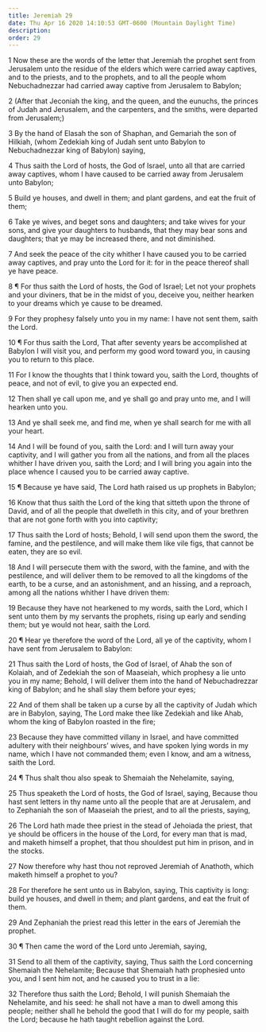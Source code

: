 ```yaml
---
title: Jeremiah 29
date: Thu Apr 16 2020 14:10:53 GMT-0600 (Mountain Daylight Time)
description: 
order: 29
---
```


<p>
  1 Now these are the words of the letter that Jeremiah the prophet sent from
  Jerusalem unto the residue of the elders which were carried away captives, and
  to the priests, and to the prophets, and to all the people whom Nebuchadnezzar
  had carried away captive from Jerusalem to Babylon;
</p>
<p>
  2 (After that Jeconiah the king, and the queen, and the eunuchs, the princes
  of Judah and Jerusalem, and the carpenters, and the smiths, were departed from
  Jerusalem;)
</p>
<p>
  3 By the hand of Elasah the son of Shaphan, and Gemariah the son of Hilkiah,
  (whom Zedekiah king of Judah sent unto Babylon to Nebuchadnezzar king of
  Babylon) saying,
</p>
<p>
  4 Thus saith the Lord of hosts, the God of Israel, unto all that are carried
  away captives, whom I have caused to be carried away from Jerusalem unto
  Babylon;
</p>
<p>
  5 Build ye houses, and dwell in them; and plant gardens, and eat the fruit of
  them;
</p>
<p>
  6 Take ye wives, and beget sons and daughters; and take wives for your sons,
  and give your daughters to husbands, that they may bear sons and daughters;
  that ye may be increased there, and not diminished.
</p>
<p>
  7 And seek the peace of the city whither I have caused you to be carried away
  captives, and pray unto the Lord for it: for in the peace thereof shall ye
  have peace.
</p>
<p>
  8 &#xB6; For thus saith the Lord of hosts, the God of Israel; Let not your
  prophets and your diviners, that be in the midst of you, deceive you, neither
  hearken to your dreams which ye cause to be dreamed.
</p>
<p>
  9 For they prophesy falsely unto you in my name: I have not sent them, saith
  the Lord.
</p>
<p>
  10 &#xB6; For thus saith the Lord, That after seventy years be accomplished at
  Babylon I will visit you, and perform my good word toward you, in causing you
  to return to this place.
</p>
<p>
  11 For I know the thoughts that I think toward you, saith the Lord, thoughts
  of peace, and not of evil, to give you an expected end.
</p>
<p>
  12 Then shall ye call upon me, and ye shall go and pray unto me, and I will
  hearken unto you.
</p>
<p>
  13 And ye shall seek me, and find me, when ye shall search for me with all
  your heart.
</p>
<p>
  14 And I will be found of you, saith the Lord: and I will turn away your
  captivity, and I will gather you from all the nations, and from all the places
  whither I have driven you, saith the Lord; and I will bring you again into the
  place whence I caused you to be carried away captive.
</p>
<p>
  15 &#xB6; Because ye have said, The Lord hath raised us up prophets in
  Babylon;
</p>
<p>
  16 Know that thus saith the Lord of the king that sitteth upon the throne of
  David, and of all the people that dwelleth in this city, and of your brethren
  that are not gone forth with you into captivity;
</p>
<p>
  17 Thus saith the Lord of hosts; Behold, I will send upon them the sword, the
  famine, and the pestilence, and will make them like vile figs, that cannot be
  eaten, they are so evil.
</p>
<p>
  18 And I will persecute them with the sword, with the famine, and with the
  pestilence, and will deliver them to be removed to all the kingdoms of the
  earth, to be a curse, and an astonishment, and an hissing, and a reproach,
  among all the nations whither I have driven them:
</p>
<p>
  19 Because they have not hearkened to my words, saith the Lord, which I sent
  unto them by my servants the prophets, rising up early and sending them; but
  ye would not hear, saith the Lord.
</p>
<p>
  20 &#xB6; Hear ye therefore the word of the Lord, all ye of the captivity,
  whom I have sent from Jerusalem to Babylon:
</p>
<p>
  21 Thus saith the Lord of hosts, the God of Israel, of Ahab the son of
  Kolaiah, and of Zedekiah the son of Maaseiah, which prophesy a lie unto you in
  my name; Behold, I will deliver them into the hand of Nebuchadrezzar king of
  Babylon; and he shall slay them before your eyes;
</p>
<p>
  22 And of them shall be taken up a curse by all the captivity of Judah which
  are in Babylon, saying, The Lord make thee like Zedekiah and like Ahab, whom
  the king of Babylon roasted in the fire;
</p>
<p>
  23 Because they have committed villany in Israel, and have committed adultery
  with their neighbours&#x2019; wives, and have spoken lying words in my name,
  which I have not commanded them; even I know, and am a witness, saith the
  Lord.
</p>
<p>24 &#xB6; Thus shalt thou also speak to Shemaiah the Nehelamite, saying,</p>
<p>
  25 Thus speaketh the Lord of hosts, the God of Israel, saying, Because thou
  hast sent letters in thy name unto all the people that are at Jerusalem, and
  to Zephaniah the son of Maaseiah the priest, and to all the priests, saying,
</p>
<p>
  26 The Lord hath made thee priest in the stead of Jehoiada the priest, that ye
  should be officers in the house of the Lord, for every man that is mad, and
  maketh himself a prophet, that thou shouldest put him in prison, and in the
  stocks.
</p>
<p>
  27 Now therefore why hast thou not reproved Jeremiah of Anathoth, which maketh
  himself a prophet to you?
</p>
<p>
  28 For therefore he sent unto us in Babylon, saying, This captivity is long:
  build ye houses, and dwell in them; and plant gardens, and eat the fruit of
  them.
</p>
<p>
  29 And Zephaniah the priest read this letter in the ears of Jeremiah the
  prophet.
</p>
<p>30 &#xB6; Then came the word of the Lord unto Jeremiah, saying,</p>
<p>
  31 Send to all them of the captivity, saying, Thus saith the Lord concerning
  Shemaiah the Nehelamite; Because that Shemaiah hath prophesied unto you, and I
  sent him not, and he caused you to trust in a lie:
</p>
<p>
  32 Therefore thus saith the Lord; Behold, I will punish Shemaiah the
  Nehelamite, and his seed: he shall not have a man to dwell among this people;
  neither shall he behold the good that I will do for my people, saith the Lord;
  because he hath taught rebellion against the Lord.
</p>
